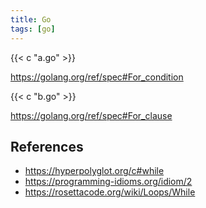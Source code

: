 ```yaml
---
title: Go
tags: [go]
---
```


{{< c "a.go" >}}

<https://golang.org/ref/spec#For_condition>

{{< c "b.go" >}}

<https://golang.org/ref/spec#For_clause>

## References

- <https://hyperpolyglot.org/c#while>
- <https://programming-idioms.org/idiom/2>
- <https://rosettacode.org/wiki/Loops/While>
